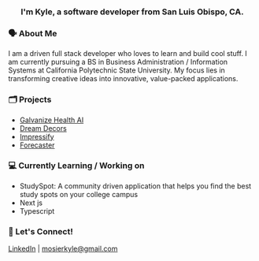 <h3 align="center">I'm Kyle, a software developer from San Luis Obispo, CA.</h3>

### 🗣️ About Me
I am a driven full stack developer who loves to learn and build cool stuff. I am currently pursuing a BS in Business Administration / Information Systems at California Polytechnic State University. My focus lies in transforming creative ideas into innovative, value-packed applications. 


### 🗂 Projects
- [Galvanize Health AI](https://github.com/mosierkyle/galvanize-health-ai)
- [Dream Decors](https://github.com/mosierkyle/dream-decors)
- [Impressify](https://github.com/mosierkyle/impressify)
- [Forecaster](https://github.com/mosierkyle/forceaster)

### 💻 Currently Learning / Working on
- StudySpot: A community driven application that helps you find the best study spots on your college campus
- Next js
- Typescript

### 💬 Let's Connect!
[LinkedIn](https://www.linkedin.com/in/kylemosier/) | mosierkyle@gmail.com

<!--
**mosierkyle/mosierkyle** is a ✨ _special_ ✨ repository because its `README.md` (this file) appears on your GitHub profile.

Here are some ideas to get you started:

- 🔭 I’m currently working on ...
- 🌱 I’m currently learning ...
- 👯 I’m looking to collaborate on ...
- 🤔 I’m looking for help with ...
- 💬 Ask me about ...
- 📫 How to reach me: ...
- 😄 Pronouns: ...
- ⚡ Fun fact: ...
-->
